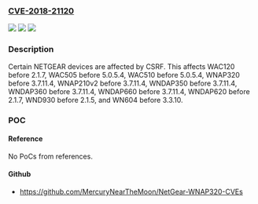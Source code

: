 ### [CVE-2018-21120](https://cve.mitre.org/cgi-bin/cvename.cgi?name=CVE-2018-21120)
![](https://img.shields.io/static/v1?label=Product&message=n%2Fa&color=blue)
![](https://img.shields.io/static/v1?label=Version&message=n%2Fa&color=blue)
![](https://img.shields.io/static/v1?label=Vulnerability&message=n%2Fa&color=brighgreen)

### Description

Certain NETGEAR devices are affected by CSRF. This affects WAC120 before 2.1.7, WAC505 before 5.0.5.4, WAC510 before 5.0.5.4, WNAP320 before 3.7.11.4, WNAP210v2 before 3.7.11.4, WNDAP350 before 3.7.11.4, WNDAP360 before 3.7.11.4, WNDAP660 before 3.7.11.4, WNDAP620 before 2.1.7, WND930 before 2.1.5, and WN604 before 3.3.10.

### POC

#### Reference
No PoCs from references.

#### Github
- https://github.com/MercuryNearTheMoon/NetGear-WNAP320-CVEs

